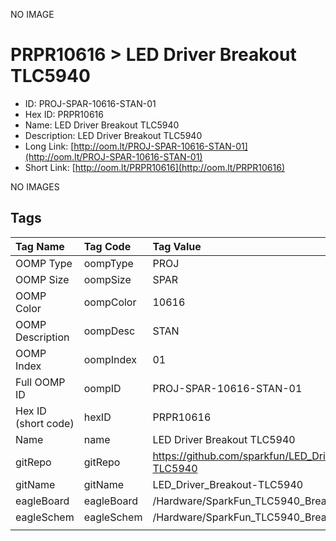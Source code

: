 


  
NO IMAGE  
# PRPR10616 > LED Driver Breakout TLC5940

- ID: PROJ-SPAR-10616-STAN-01
- Hex ID: PRPR10616
- Name: LED Driver Breakout TLC5940
- Description: LED Driver Breakout TLC5940
- Long Link: [http://oom.lt/PROJ-SPAR-10616-STAN-01](http://oom.lt/PROJ-SPAR-10616-STAN-01)
- Short Link: [http://oom.lt/PRPR10616](http://oom.lt/PRPR10616)
  
NO IMAGES  
## Tags
  

|Tag Name|Tag Code|Tag Value|
| :--- | :--- | :--- |
|OOMP Type|oompType|PROJ|
|OOMP Size|oompSize|SPAR|
|OOMP Color|oompColor|10616|
|OOMP Description|oompDesc|STAN|
|OOMP Index|oompIndex|01|
|Full OOMP ID|oompID|PROJ-SPAR-10616-STAN-01|
|Hex ID (short code)|hexID|PRPR10616|
|Name|name|LED Driver Breakout TLC5940|
|gitRepo|gitRepo|https://github.com/sparkfun/LED_Driver_Breakout-TLC5940|
|gitName|gitName|LED_Driver_Breakout-TLC5940|
|eagleBoard|eagleBoard|/Hardware/SparkFun_TLC5940_Breakout.brd|
|eagleSchem|eagleSchem|/Hardware/SparkFun_TLC5940_Breakout.sch|
||||
